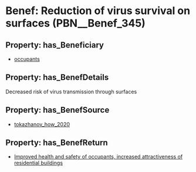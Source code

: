 # Benef: __Reduction of virus survival on surfaces__ (PBN__Benef_345)

## Property: has_Beneficiary

* [occupants](../Stakeholder/PBN__Stakeholder_92)

## Property: has_BenefDetails

Decreased risk of virus transmission through surfaces

## Property: has_BenefSource

* [tokazhanov_how_2020](../Article/PBN__Article_67)

## Property: has_BenefReturn

* [Improved health and safety of occupants, increased attractiveness of residential buildings](../BenefReturn/PBN__BenefReturn_367)

